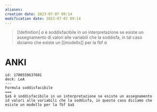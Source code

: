 ```yaml
---
aliases: 
creation date: 2023-07-07 09:14
modification date: 2023-07-07 09:14
---
```


> [!definition]
> $a$ è soddisfacibile in un interpretazione se esiste un assegnamento di valori alle variabili che la soddisfa, in tal caso diciamo che esiste un [[modello]] per la fbf $a$

# ANKI

```anki
id: 1700559637601
deck: LeA
---
Formula soddisfacibile
===
$a$ è soddisfacibile in un interpretazione se esiste un assegnamento id valori alle variabili che la soddisfa, in questo caso diciamo che esiste un modello per la fbf $a$
```
